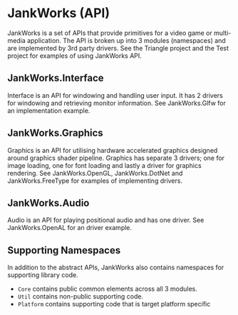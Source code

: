 # JankWorks (API)

JankWorks is a set of APIs that provide primitives for a video game or multi-media application. The API is broken up into 3 modules (namespaces) and are implemented by 3rd party drivers. See the Triangle project and the Test project for examples of using JankWorks API.

## JankWorks.Interface

Interface is an API for windowing and handling user input. It has 2 drivers for windowing and retrieving monitor information. See JankWorks.Glfw for an implementation example.

## JankWorks.Graphics

Graphics is an API for utilising hardware accelerated graphics designed around graphics shader pipeline. Graphics has separate 3 drivers; one for image loading, one for font loading and lastly a driver for graphics rendering. See JankWorks.OpenGL, JankWorks.DotNet and JankWorks.FreeType for examples of implementing drivers.

## JankWorks.Audio

Audio is an API for playing positional audio and has one driver. See JankWorks.OpenAL for an driver example.

## Supporting Namespaces

In addition to the abstract APIs, JankWorks also contains namespaces for supporting library code. 

- `Core`		contains public common elements across all 3 modules.
- `Util`		contains non-public supporting code.
- `Platform`	contains supporting code that is target platform specific